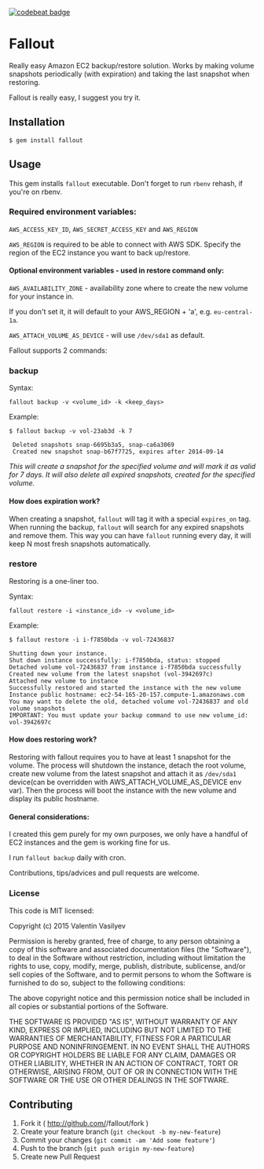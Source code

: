 [![codebeat badge](https://codebeat.co/badges/6908ee87-bb8a-4af2-aab5-816f5f08bdf7)](https://codebeat.co/projects/github-com-valve-fallout)

# Fallout

Really easy Amazon EC2 backup/restore solution.
Works by making volume snapshots periodically (with expiration)
and taking the last snapshot when restoring.

Fallout is really easy, I suggest you try it.

## Installation

    $ gem install fallout

## Usage

This gem installs `fallout` executable. Don't forget to run `rbenv` rehash, if you're on rbenv.

### Required environment variables:

`AWS_ACCESS_KEY_ID`, `AWS_SECRET_ACCESS_KEY` and `AWS_REGION`

`AWS_REGION` is required to be able to connect with AWS SDK. Specify the region of the EC2 instance you want to back up/restore.

#### Optional environment variables - used in restore command only:

`AWS_AVAILABILITY_ZONE` - availability zone where to create the new volume for your instance in.

If you don't set it, it will default to your AWS_REGION + 'a', e.g. `eu-central-1a`.

`AWS_ATTACH_VOLUME_AS_DEVICE` - will use `/dev/sda1` as default.

Fallout supports 2 commands:

### backup

Syntax:

`fallout backup -v <volume_id> -k <keep_days>`

Example:

```
$ fallout backup -v vol-23ab3d -k 7

 Deleted snapshots snap-6695b3a5, snap-ca6a3069
 Created new snapshot snap-b67f7725, expires after 2014-09-14
```

_This will create a snapshot for the specified volume and will mark it
as valid for 7 days. It will also delete all expired snapshots, created for the
specified volume._

#### How does expiration work?

When creating a snapshot, `fallout` will tag it with a special
`expires_on` tag. When running the backup, `fallout` will search for
any expired snapshots and remove them. This way you can have `fallout`
running every day, it will keep N most fresh snapshots automatically.

### restore

Restoring is a one-liner too.

Syntax:

`fallout restore -i <instance_id> -v <volume_id>`

Example:

```
$ fallout restore -i i-f7850bda -v vol-72436837

Shutting down your instance.
Shut down instance successfully: i-f7850bda, status: stopped
Detached volume vol-72436837 from instance i-f7850bda successfully
Created new volume from the latest snapshot (vol-3942697c)
Attached new volume to instance
Successfully restored and started the instance with the new volume
Instance public hostname: ec2-54-165-20-157.compute-1.amazonaws.com
You may want to delete the old, detached volume vol-72436837 and old volume snapshots
IMPORTANT: You must update your backup command to use new volume_id: vol-3942697c
```

#### How does restoring work?

Restoring with fallout requires you to have at least 1 snapshot for the
volume. The process will shutdown the instance, detach the root volume,
create new volume from the latest snapshot and attach it as `/dev/sda1`
device(can be overridden with AWS_ATTACH_VOLUME_AS_DEVICE env var).
Then the process will boot the instance with the new volume and
display its public hostname.

#### General considerations:

I created this gem purely for my own purposes, we only have a handful of
EC2 instances and the gem is working fine for us.

I run `fallout backup` daily with cron.

Contributions, tips/advices and pull requests are welcome.

### License

This code is MIT licensed:

Copyright (c) 2015 Valentin Vasilyev

Permission is hereby granted, free of charge, to any person obtaining a copy of this software and associated documentation files (the "Software"), to deal in the Software without restriction, including without limitation the rights to use, copy, modify, merge, publish, distribute, sublicense, and/or sell copies of the Software, and to permit persons to whom the Software is furnished to do so, subject to the following conditions:

The above copyright notice and this permission notice shall be included in all copies or substantial portions of the Software.

THE SOFTWARE IS PROVIDED "AS IS", WITHOUT WARRANTY OF ANY KIND, EXPRESS OR IMPLIED, INCLUDING BUT NOT LIMITED TO THE WARRANTIES OF MERCHANTABILITY, FITNESS FOR A PARTICULAR PURPOSE AND NONINFRINGEMENT. IN NO EVENT SHALL THE AUTHORS OR COPYRIGHT HOLDERS BE LIABLE FOR ANY CLAIM, DAMAGES OR OTHER LIABILITY, WHETHER IN AN ACTION OF CONTRACT, TORT OR OTHERWISE, ARISING FROM, OUT OF OR IN CONNECTION WITH THE SOFTWARE OR THE USE OR OTHER DEALINGS IN THE SOFTWARE.

## Contributing

1. Fork it ( http://github.com/<my-github-username>/fallout/fork )
2. Create your feature branch (`git checkout -b my-new-feature`)
3. Commit your changes (`git commit -am 'Add some feature'`)
4. Push to the branch (`git push origin my-new-feature`)
5. Create new Pull Request

